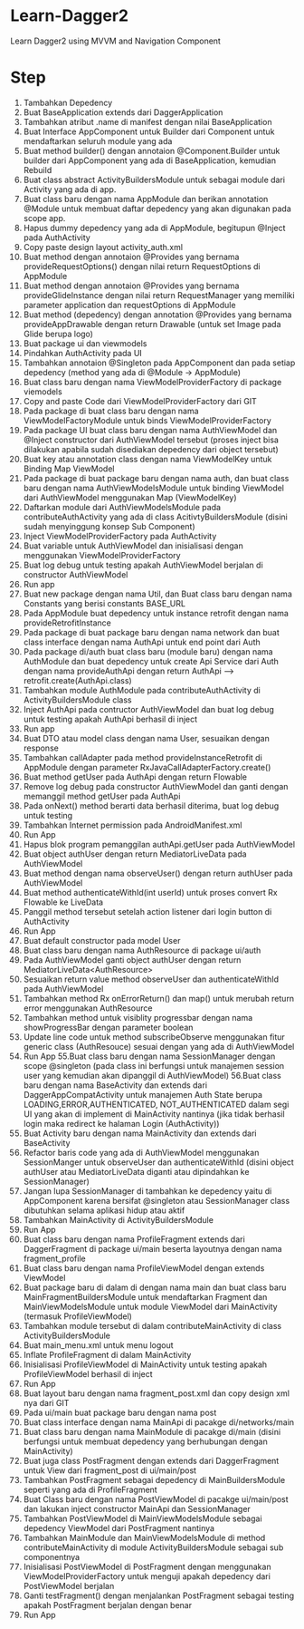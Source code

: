 # Learn-Dagger2
Learn Dagger2 using MVVM and Navigation Component

# Step
1. Tambahkan Depedency 
2. Buat BaseApplication extends dari DaggerApplication
3. Tambahkan atribut .name di manifest dengan nilai BaseApplication
4. Buat Interface AppComponent untuk Builder dari Component untuk mendaftarkan seluruh module yang ada
5. Buat method builder() dengan annotaion @Component.Builder untuk builder dari AppComponent yang ada di BaseApplication, kemudian Rebuild
6. Buat class abstract ActivityBuildersModule untuk sebagai module dari Activity yang ada di app.
7. Buat class baru dengan nama AppModule dan berikan annotation @Module untuk membuat daftar depedency yang akan digunakan pada scope app.
8. Hapus dummy depedency yang ada di AppModule, begitupun @Inject pada AuthActivity
9. Copy paste design layout activity_auth.xml
10. Buat method dengan annotaion @Provides yang bernama provideRequestOptions() dengan nilai return RequestOptions di AppModule
11. Buat method dengan annotaion @Provides yang bernama provideGlideInstance dengan nilai return RequestManager yang memiliki parameter application dan requestOptions di AppModule
12. Buat method (depedency) dengan annotation @Provides yang bernama provideAppDrawable dengan return Drawable (untuk set Image pada Glide berupa logo)
13. Buat package ui dan viewmodels
14. Pindahkan AuthActivity pada UI
15. Tambahkan annotaion @Singleton pada AppComponent dan pada setiap depedency (method yang ada di @Module -> AppModule)
16. Buat class baru dengan nama ViewModelProviderFactory di package viemodels
17. Copy and paste Code dari ViewModelProviderFactory dari GIT
18. Pada package di buat class baru dengan nama ViewModelFactoryModule untuk binds ViewModelProviderFactory
19. Pada package UI buat class baru dengan nama AuthViewModel dan @Inject constructor dari AuthViewModel tersebut (proses inject bisa dilakukan apabila sudah disediakan depedency dari object tersebut)
20. Buat key atau annotation class dengan nama ViewModelKey untuk Binding Map ViewModel
21. Pada package di buat package baru dengan nama auth, dan buat class baru dengan nama AuthViewModelsModule untuk binding ViewModel dari AuthViewModel menggunakan Map (ViewModelKey)
22. Daftarkan module dari AuthViewModelsModule pada contributeAuthActivity yang ada di class AcitivtyBuildersModule (disini sudah menyinggung konsep Sub Component) 
23. Inject ViewModelProviderFactory pada AuthActivity
24. Buat variable untuk AuthViewModel dan inisialisasi dengan menggunakan ViewModelProviderFactory
25. Buat log debug untuk testing apakah AuthViewModel berjalan di constructor AuthViewModel
26. Run app
27. Buat new package dengan nama Util, dan Buat class baru dengan nama Constants yang berisi constants BASE_URL
28. Pada AppModule buat depedency untuk instance retrofit dengan nama provideRetrofitInstance
29. Pada package di buat package baru dengan nama network dan buat class interface dengan nama AuthApi untuk end point dari Auth
30. Pada package di/auth buat class baru (module baru) dengan nama AuthModule dan buat depedency untuk create Api Service dari Auth dengan nama provideAuthApi dengan return AuthApi --> retrofit.create(AuthApi.class)
31. Tambahkan module AuthModule pada contributeAuthActivity di ActivityBuildersModule class
32. Inject AuthApi pada contructor AuthViewModel dan buat log debug untuk testing apakah AuthApi berhasil di inject
33. Run app
34. Buat DTO atau model class dengan nama User, sesuaikan dengan response
35. Tambahkan callAdapter pada method provideInstanceRetrofit di AppModule dengan parameter RxJavaCallAdapterFactory.create()
36. Buat method getUser pada AuthApi dengan return Flowable
37. Remove log debug pada constructor AuthViewModel dan ganti dengan memanggil method getUser pada AuthApi
38. Pada onNext() method berarti data berhasil diterima, buat log debug untuk testing
39. Tambahkan Internet permission pada AndroidManifest.xml
40. Run App
41. Hapus blok program pemanggilan authApi.getUser pada AuthViewModel
42. Buat object authUser dengan return MediatorLiveData<User> pada AuthViewModel
43. Buat method dengan nama observeUser() dengan return authUser pada AuthViewModel
44. Buat method authenticateWithId(int userId) untuk proses convert Rx Flowable ke LiveData
45. Panggil method tersebut setelah action listener dari login button di AuthActivity
46. Run App
47. Buat default constructor pada model User
48. Buat class baru dengan nama AuthResource<T> di package ui/auth
49. Pada AuthViewModel ganti object authUser dengan return MediatorLiveData<AuthResource<User>>
50. Sesuaikan return value method observeUser dan authenticateWithId pada AuthViewModel
51. Tambahkan method Rx onErrorReturn() dan map() untuk merubah return error menggunakan AuthResource<T>
52. Tambahkan method untuk visiblity progressbar dengan nama showProgressBar dengan parameter boolean
53. Update line code untuk method subscribeObserve menggunakan fitur generic class (AuthResouce) sesuai dengan yang ada di AuthViewModel
54. Run App
55.Buat class baru dengan nama SessionManager dengan scope @singleton (pada class ini berfungsi untuk manajemen session user yang kemudian akan dipanggil di AuthViewModel)
56.Buat class baru dengan nama BaseActivity dan extends dari DaggerAppCompatActivity untuk manajemen Auth State berupa LOADING,ERROR,AUTHENTICATED, NOT_AUTHENTICATED dalam segi UI yang akan di implement di MainActivity nantinya (jika tidak berhasil login maka redirect ke halaman Login (AuthActivity))
57. Buat Activity baru dengan nama MainActivity dan extends dari BaseActivity
58. Refactor baris code yang ada di AuthViewModel menggunakan SessionManger untuk observeUser dan authenticateWithId (disini object authUser atau MediatorLiveData diganti atau dipindahkan ke SessionManager)
59. Jangan lupa SessionManager di tambahkan ke depedency yaitu di AppComponent karena bersifat @singleton atau SessionManager class dibutuhkan selama aplikasi hidup atau aktif
60. Tambahkan MainActivity di ActivityBuildersModule
61. Run App
62. Buat class baru dengan nama ProfileFragment extends dari DaggerFragment di package ui/main beserta layoutnya dengan nama fragment_profile
63. Buat class baru dengan nama ProfileViewModel dengan extends ViewModel
64. Buat package baru di dalam di dengan nama main dan buat class baru MainFragmentBuildersModule untuk mendaftarkan Fragment dan MainViewModelsModule untuk module ViewModel dari MainActivity (termasuk ProfileViewModel)
65. Tambahkan module tersebut di dalam contributeMainActivity di class ActivityBuildersModule
66. Buat main_menu.xml untuk menu logout
67. Inflate ProfileFragment di dalam MainActivity
68. Inisialisasi ProfileViewModel di MainActivity untuk testing apakah ProfileViewModel berhasil di inject
69. Run App
70. Buat layout baru dengan nama fragment_post.xml dan copy design xml nya dari GIT
71. Pada ui/main buat package baru dengan nama post
72. Buat class interface dengan nama MainApi di pacakge di/networks/main
73. Buat class baru dengan nama MainModule di pacakge di/main (disini berfungsi untuk membuat depedency yang berhubungan dengan MainActivity)
74. Buat juga class PostFragment dengan extends dari DaggerFragment untuk View dari fragment_post di ui/main/post
75. Tambahkan PostFragment sebagai depedency di MainBuildersModule seperti yang ada di ProfileFragment
76. Buat Class baru dengan nama PostViewModel di pacakge ui/main/post dan lakukan inject constructor MainApi dan SessionManager
77. Tambahkan PostViewModel di MainViewModelsModule sebagai depedency ViewModel dari PostFragment nantinya
78. Tambahkan MainModule dan MainViewModelsModule di method contributeMainActivity di module ActivityBuildersModule sebagai sub componentnya
79. Inisialisasi PostViewModel di PostFragment dengan menggunakan ViewModelProviderFactory untuk menguji apakah depedency dari PostViewModel berjalan
80. Ganti testFragment() dengan menjalankan PostFragment sebagai testing apakah PostFragment berjalan dengan benar
81. Run App
